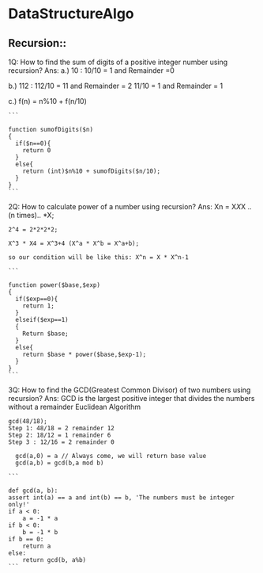 # DataStructureAlgo
  ## Recursion::
1Q: How to find the sum of digits of a positive integer number using recursion?
Ans:
  a.) 10 : 10/10 = 1 and Remainder =0
  
  b.) 112 : 112/10 = 11 and Remainder = 2
            11/10  = 1 and Remainder = 1
            
  c.) f(n) = n%10 + f(n/10)
  
    ```
    
    function sumofDigits($n)    
    {    
      if($n==0){
        return 0
      }
      else{
        return (int)$n%10 + sumofDigits($n/10);
      }      
    }
    ```

  2Q: How to calculate power of a number using recursion?
  Ans: 
    Xn = X*X*X ..(n times).. *X;

    2^4 = 2*2*2*2;
    
    X^3 * X4 = X^3+4 (X^a * X^b = X^a+b);
    
    so our condition will be like this: X^n = X * X^n-1
    
    ```
    
    function power($base,$exp)    
    {    
      if($exp==0){
        return 1;
      }
      elseif($exp==1)
      {
        Return $base;
      }
      else{
        return $base * power($base,$exp-1);
      }      
    }
    ```

    
  3Q: How to find the GCD(Greatest Common Divisor) of two numbers using recursion?
  Ans: GCD is the largest positive integer that divides the numbers without a remainder
    Euclidean Algorithm

    gcd(48/18);
    Step 1: 48/18 = 2 remainder 12
    Step 2: 18/12 = 1 remainder 6
    Step 3 : 12/16 = 2 remainder 0

      gcd(a,0) = a // Always come, we will return base value
      gcd(a,b) = gcd(b,a mod b)
    
    ```
    
    def gcd(a, b):
    assert int(a) == a and int(b) == b, 'The numbers must be integer only!'
    if a < 0:
        a = -1 * a
    if b < 0:
        b = -1 * b
    if b == 0:
        return a
    else:
        return gcd(b, a%b)
    ```
